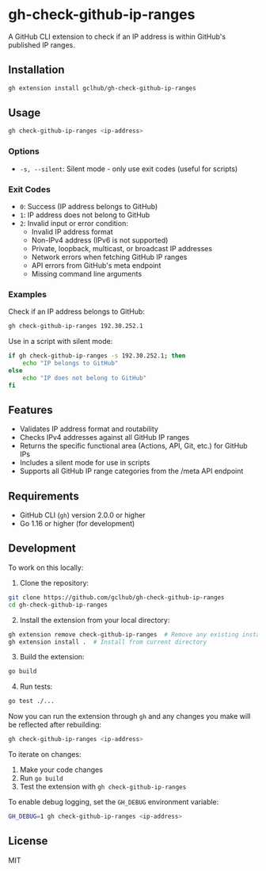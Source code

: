 # gh-check-github-ip-ranges

A GitHub CLI extension to check if an IP address is within GitHub's published IP ranges.

## Installation

```bash
gh extension install gclhub/gh-check-github-ip-ranges
```

## Usage

```bash
gh check-github-ip-ranges <ip-address>
```

### Options

- `-s, --silent`: Silent mode - only use exit codes (useful for scripts)

### Exit Codes

- `0`: Success (IP address belongs to GitHub)
- `1`: IP address does not belong to GitHub
- `2`: Invalid input or error condition:
  - Invalid IP address format
  - Non-IPv4 address (IPv6 is not supported)
  - Private, loopback, multicast, or broadcast IP addresses
  - Network errors when fetching GitHub IP ranges
  - API errors from GitHub's meta endpoint
  - Missing command line arguments

### Examples

Check if an IP address belongs to GitHub:
```bash
gh check-github-ip-ranges 192.30.252.1
```

Use in a script with silent mode:
```bash
if gh check-github-ip-ranges -s 192.30.252.1; then
    echo "IP belongs to GitHub"
else
    echo "IP does not belong to GitHub"
fi
```

## Features

- Validates IP address format and routability
- Checks IPv4 addresses against all GitHub IP ranges
- Returns the specific functional area (Actions, API, Git, etc.) for GitHub IPs
- Includes a silent mode for use in scripts
- Supports all GitHub IP range categories from the /meta API endpoint

## Requirements

- GitHub CLI (`gh`) version 2.0.0 or higher
- Go 1.16 or higher (for development)

## Development

To work on this locally:

1. Clone the repository:
```bash
git clone https://github.com/gclhub/gh-check-github-ip-ranges
cd gh-check-github-ip-ranges
```

2. Install the extension from your local directory:
```bash
gh extension remove check-github-ip-ranges  # Remove any existing installation
gh extension install .  # Install from current directory
```

3. Build the extension:
```bash
go build
```

4. Run tests:
```bash
go test ./...
```

Now you can run the extension through `gh` and any changes you make will be reflected after rebuilding:
```bash
gh check-github-ip-ranges <ip-address>
```

To iterate on changes:
1. Make your code changes
2. Run `go build`
3. Test the extension with `gh check-github-ip-ranges`

To enable debug logging, set the `GH_DEBUG` environment variable:
```bash
GH_DEBUG=1 gh check-github-ip-ranges <ip-address>
```

## License

MIT